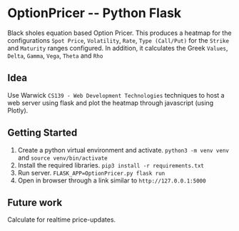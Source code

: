# OptionPricer -- Python Flask

Black sholes equation based Option Pricer. 
This produces a heatmap for the configurations `Spot Price`, `Volatility`, `Rate`, `Type (Call/Put)` for the `Strike` and `Maturity` ranges configured. 
In addition, it calculates the Greek `Values`, `Delta`, `Gamma`, `Vega`, `Theta` and `Rho`

## Idea

Use Warwick `CS139 - Web Development Technologies` techniques to host a web server using flask and plot the heatmap through javascript (using Plotly).

## Getting Started

1. Create a python virtual environment and activate. `python3 -m venv venv` and `source venv/bin/activate `
2. Install the required libraries. `pip3 install -r requirements.txt`
3. Run server. `FLASK_APP=OptionPricer.py flask run`
4. Open in browser through a link similar to `http://127.0.0.1:5000`

## Future work

Calculate for realtime price-updates.